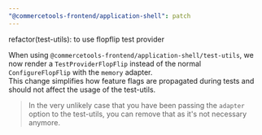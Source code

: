 ```yaml
---
"@commercetools-frontend/application-shell": patch
---
```


refactor(test-utils): to use flopflip test provider

When using `@commercetools-frontend/application-shell/test-utils`, we now render a `TestProviderFlopFlip` instead of the normal `ConfigureFlopFlip` with the `memory` adapter.<br/>
This change simplifies how feature flags are propagated during tests and should not affect the usage of the test-utils.

> In the very unlikely case that you have been passing the `adapter` option to the test-utils, you can remove that as it's not necessary anymore.
